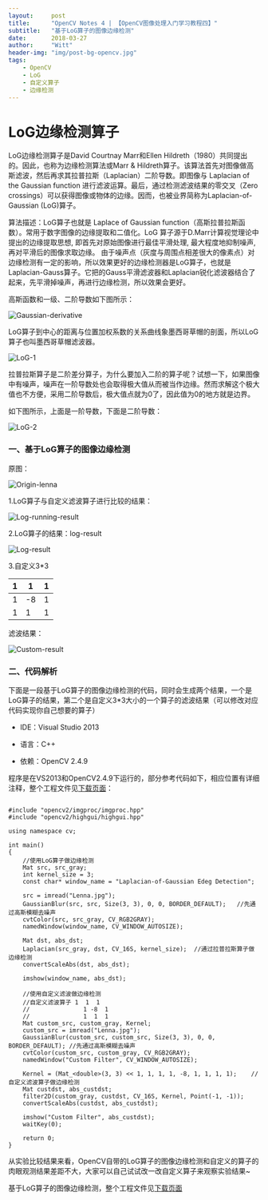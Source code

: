 ```yaml
---
layout:     post
title:      "OpenCV Notes 4 | 【OpenCV图像处理入门学习教程四】"
subtitle:   "基于LoG算子的图像边缘检测"
date:       2018-03-27
author:     "Witt"
header-img: "img/post-bg-opencv.jpg"
tags:
    - OpenCV
    - LoG
    - 自定义算子
    - 边缘检测
---
```


# LoG边缘检测算子

LoG边缘检测算子是David Courtnay Marr和Ellen Hildreth（1980）共同提出的。因此，也称为边缘检测算法或Marr & Hildreth算子。该算法首先对图像做高斯滤波，然后再求其拉普拉斯（Laplacian）二阶导数。即图像与 Laplacian of the Gaussian function 进行滤波运算。最后，通过检测滤波结果的零交叉（Zero crossings）可以获得图像或物体的边缘。因而，也被业界简称为Laplacian-of-Gaussian (LoG)算子。

算法描述：LoG算子也就是 Laplace of Gaussian function（高斯拉普拉斯函数）。常用于数字图像的边缘提取和二值化。LoG 算子源于D.Marr计算视觉理论中提出的边缘提取思想, 即首先对原始图像进行最佳平滑处理, 最大程度地抑制噪声, 再对平滑后的图像求取边缘。
由于噪声点（灰度与周围点相差很大的像素点）对边缘检测有一定的影响，所以效果更好的边缘检测器是LoG算子，也就是Laplacian-Gauss算子。它把的Gauss平滑滤波器和Laplacian锐化滤波器结合了起来，先平滑掉噪声，再进行边缘检测，所以效果会更好。 

高斯函数和一级、二阶导数如下图所示：

![Gaussian-derivative](/img/in-post/opencv-log-edge-detection/gaussian-derivative.png)

LoG算子到中心的距离与位置加权系数的关系曲线象墨西哥草帽的剖面，所以LoG算子也叫墨西哥草帽滤波器。

![LoG-1](/img/in-post/opencv-log-edge-detection/log-one.png)

拉普拉斯算子是二阶差分算子，为什么要加入二阶的算子呢？试想一下，如果图像中有噪声，噪声在一阶导数处也会取得极大值从而被当作边缘。然而求解这个极大值也不方便，采用二阶导数后，极大值点就为0了，因此值为0的地方就是边界。

如下图所示，上面是一阶导数，下面是二阶导数：

![LoG-2](/img/in-post/opencv-log-edge-detection/log-two.png)

### 一、基于LoG算子的图像边缘检测

原图：

![Origin-lenna](/img/in-post/opencv-log-edge-detection/origin-lenna.jpg)

1.LoG算子与自定义滤波算子进行比较的结果：

![Log-running-result](/img/in-post/opencv-log-edge-detection/log-running-result.png)

2.LoG算子的结果：log-result

![Log-result](/img/in-post/opencv-log-edge-detection/log-result.png)

3.自定义3*3

|  1  |  1  |  1  |
|-----|-----|-----|
|  1  | -8  |  1  |
|  1  |  1  |  1  |

滤波结果：

![Custom-result](/img/in-post/opencv-log-edge-detection/custom-result.png)

### 二、代码解析

下面是一段基于LoG算子的图像边缘检测的代码，同时会生成两个结果，一个是LoG算子的结果，第二个是自定义3*3大小的一个算子的滤波结果（可以修改对应代码实现你自己想要的算子）

* IDE：Visual Studio 2013

* 语言：C++

* 依赖：OpenCV 2.4.9

程序是在VS2013和OpenCV2.4.9下运行的，部分参考代码如下，相应位置有详细注释，整个工程文件见[下载页面](https://github.com/primetong/LearningCollectionOfWitt/tree/master/2017.DigitalImageProcessing/LoGEdgeDetection)：

```

#include "opencv2/imgproc/imgproc.hpp"  
#include "opencv2/highgui/highgui.hpp"  

using namespace cv;

int main()
{
	//使用LoG算子做边缘检测
	Mat src, src_gray;
	int kernel_size = 3;
	const char* window_name = "Laplacian-of-Gaussian Edeg Detection";

	src = imread("Lenna.jpg");
	GaussianBlur(src, src, Size(3, 3), 0, 0, BORDER_DEFAULT);	//先通过高斯模糊去噪声
	cvtColor(src, src_gray, CV_RGB2GRAY);
	namedWindow(window_name, CV_WINDOW_AUTOSIZE);

	Mat dst, abs_dst;
	Laplacian(src_gray, dst, CV_16S, kernel_size);	//通过拉普拉斯算子做边缘检测
	convertScaleAbs(dst, abs_dst);

	imshow(window_name, abs_dst);

	//使用自定义滤波做边缘检测
	//自定义滤波算子 1  1  1
	//               1 -8  1
	//               1  1  1
	Mat custom_src, custom_gray, Kernel;
	custom_src = imread("Lenna.jpg");
	GaussianBlur(custom_src, custom_src, Size(3, 3), 0, 0, BORDER_DEFAULT);	//先通过高斯模糊去噪声
	cvtColor(custom_src, custom_gray, CV_RGB2GRAY);
	namedWindow("Custom Filter", CV_WINDOW_AUTOSIZE);

	Kernel = (Mat_<double>(3, 3) << 1, 1, 1, 1, -8, 1, 1, 1, 1);	//自定义滤波算子做边缘检测
	Mat custdst, abs_custdst;
	filter2D(custom_gray, custdst, CV_16S, Kernel, Point(-1, -1));
	convertScaleAbs(custdst, abs_custdst);

	imshow("Custom Filter", abs_custdst);
	waitKey(0);

	return 0;
}

```

从实验比较结果来看，OpenCV自带的LoG算子的图像边缘检测和自定义的算子的肉眼观测结果差距不大，大家可以自己试试改一改自定义算子来观察实验结果~

基于LoG算子的图像边缘检测，整个工程文件见[下载页面](https://github.com/primetong/LearningCollectionOfWitt/tree/master/2017.DigitalImageProcessing/LoGEdgeDetection)